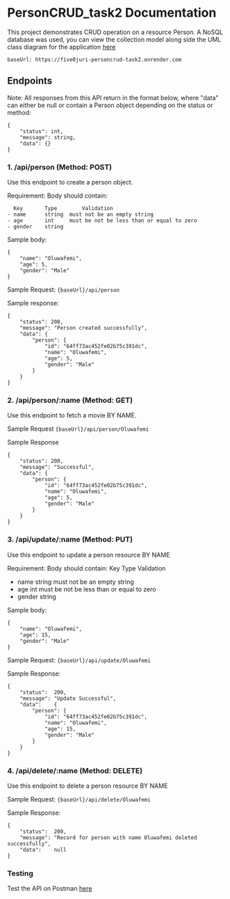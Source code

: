 # PersonCRUD_task2 Documentation
This project demonstrates CRUD operation on a resource Person.
A NoSQL database was used, you can view the collection model along side the UML class diagram for the application [here](https://lucid.app/documents/view/260db3b1-1d9b-4835-9f19-b8181d2b3cb8)

```baseUrl: https://five0juri-personcrud-task2.onrender.com```

## Endpoints
Note:
All responses from this API return in the format below, where "data" can either be null or contain a Person object depending on the status or method:
```
{
    "status": int,
    "message": string,
    "data": {}
}
```

### 1. /api/person (Method: POST)
Use this endpoint to create a person object.

Requirement:
Body should contain:
```
  Key       Type        Validation
- name      string  must not be an empty string
- age       int     must be not be less than or equal to zero
- gender    string
```

Sample body:
```
{
    "name": "Oluwafemi",
    "age": 5,
    "gender": "Male"
}
```

Sample Request:
```{baseUrl}/api/person```

Sample response:
```
{
    "status": 200,
    "message": "Person created successfully",
    "data": {
        "person": {
            "id": "64ff73ac452fe02b75c391dc",
            "name": "Oluwafemi",
            "age": 5,
            "gender": "Male"
        }
    }
}
```


### 2. /api/person/:name (Method: GET)
Use this endpoint to fetch a movie BY NAME.

Sample Request
```{baseUrl}/api/person/Oluwafemi```

Sample Response
```
{
    "status": 200,
    "message": "Successful",
    "data": {
        "person": {
            "id": "64ff73ac452fe02b75c391dc",
            "name": "Oluwafemi",
            "age": 5,
            "gender": "Male"
        }
    }
}
```

### 3. /api/update/:name (Method: PUT)
Use this endpoint to update a person resource BY NAME

Requirement:
Body should contain:
  Key       Type        Validation
- name      string  must not be an empty string
- age       int     must be not be less than or equal to zero
- gender    string

Sample body:
```
{
    "name": "Oluwafemi",
    "age": 15,
    "gender": "Male"
}
```

Sample Request:
```{baseUrl}/api/update/Oluwafemi```

Sample Response:
```
{
    "status":  200,
	"message": "Update Successful",
	"data":    {
        "person": {
            "id": "64ff73ac452fe02b75c391dc",
            "name": "Oluwafemi",
            "age": 15,
            "gender": "Male"
        }
    }
}
```


### 4. /api/delete/:name (Method: DELETE)
Use this endpoint to delete a person resource BY NAME

Sample Request:
```{baseUrl}/api/delete/Oluwafemi```

Sample Response:
```
{
    "status":  200,
	"message": "Record for person with name Oluwafemi deleted successfully",
	"data":    null
}
```

### Testing 
Test the API on Postman [here](https://api.postman.com/collections/14969266-d38c4aed-1403-4004-9ae1-b9d7f87f5177?access_key=PMAT-01HA5D9QVQCWK4G7RSF0PPN34W)
